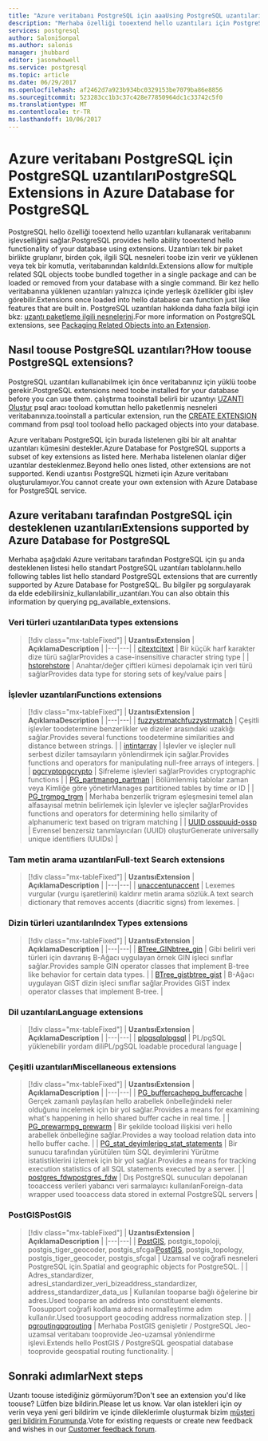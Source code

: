 ```yaml
---
title: "Azure veritabanı PostgreSQL için aaaUsing PostgreSQL uzantıları | Microsoft Docs"
description: "Merhaba özelliği tooextend hello uzantıları için PostgreSQL Azure veritabanı'nda kullanarak veritabanını işlevselliğini açıklar."
services: postgresql
author: SaloniSonpal
ms.author: salonis
manager: jhubbard
editor: jasonwhowell
ms.service: postgresql
ms.topic: article
ms.date: 06/29/2017
ms.openlocfilehash: af2462d7a923b934bc0329153be7079ba86e8856
ms.sourcegitcommit: 523283cc1b3c37c428e77850964dc1c33742c5f0
ms.translationtype: MT
ms.contentlocale: tr-TR
ms.lasthandoff: 10/06/2017
---
```

# <a name="postgresql-extensions-in-azure-database-for-postgresql"></a><span data-ttu-id="b549a-103">Azure veritabanı PostgreSQL için PostgreSQL uzantıları</span><span class="sxs-lookup"><span data-stu-id="b549a-103">PostgreSQL Extensions in Azure Database for PostgreSQL</span></span>
<span data-ttu-id="b549a-104">PostgreSQL hello özelliği tooextend hello uzantıları kullanarak veritabanını işlevselliğini sağlar.</span><span class="sxs-lookup"><span data-stu-id="b549a-104">PostgreSQL provides hello ability tooextend hello functionality of your database using extensions.</span></span> <span data-ttu-id="b549a-105">Uzantıları tek bir paket birlikte gruplanır, birden çok, ilgili SQL nesneleri toobe izin verir ve yüklenen veya tek bir komutla, veritabanından kaldırıldı.</span><span class="sxs-lookup"><span data-stu-id="b549a-105">Extensions allow for multiple related SQL objects toobe bundled together in a single package and can be loaded or removed from your database with a single command.</span></span> <span data-ttu-id="b549a-106">Bir kez hello veritabanına yüklenen uzantıları yalnızca içinde yerleşik özellikler gibi işlev görebilir.</span><span class="sxs-lookup"><span data-stu-id="b549a-106">Extensions once loaded into hello database can function just like features that are built in.</span></span> <span data-ttu-id="b549a-107">PostgreSQL uzantıları hakkında daha fazla bilgi için bkz: [uzantı paketleme ilgili nesnelerini](https://www.postgresql.org/docs/9.6/static/extend-extensions.html).</span><span class="sxs-lookup"><span data-stu-id="b549a-107">For more information on PostgreSQL extensions, see [Packaging Related Objects into an Extension](https://www.postgresql.org/docs/9.6/static/extend-extensions.html).</span></span>

## <a name="how-toouse-postgresql-extensions"></a><span data-ttu-id="b549a-108">Nasıl toouse PostgreSQL uzantıları?</span><span class="sxs-lookup"><span data-stu-id="b549a-108">How toouse PostgreSQL extensions?</span></span>
<span data-ttu-id="b549a-109">PostgreSQL uzantıları kullanabilmek için önce veritabanınız için yüklü toobe gerekir.</span><span class="sxs-lookup"><span data-stu-id="b549a-109">PostgreSQL extensions need toobe installed for your database before you can use them.</span></span> <span data-ttu-id="b549a-110">çalıştırma tooinstall belirli bir uzantıyı [UZANTI Oluştur](https://www.postgresql.org/docs/9.6/static/sql-createextension.html) psql aracı tooload komuttan hello paketlenmiş nesneleri veritabanınıza.</span><span class="sxs-lookup"><span data-stu-id="b549a-110">tooinstall a particular extension, run the [CREATE EXTENSION](https://www.postgresql.org/docs/9.6/static/sql-createextension.html) command from psql tool tooload hello packaged objects into your database.</span></span>

<span data-ttu-id="b549a-111">Azure veritabanı PostgreSQL için burada listelenen gibi bir alt anahtar uzantıları kümesini destekler.</span><span class="sxs-lookup"><span data-stu-id="b549a-111">Azure Database for PostgreSQL supports a subset of key extensions as listed here.</span></span> <span data-ttu-id="b549a-112">Merhaba listelenen olanlar diğer uzantılar desteklenmez.</span><span class="sxs-lookup"><span data-stu-id="b549a-112">Beyond hello ones listed, other extensions are not supported.</span></span> <span data-ttu-id="b549a-113">Kendi uzantısı PostgreSQL hizmeti için Azure veritabanı oluşturulamıyor.</span><span class="sxs-lookup"><span data-stu-id="b549a-113">You cannot create your own extension with Azure Database for PostgreSQL service.</span></span>

## <a name="extensions-supported-by-azure-database-for-postgresql"></a><span data-ttu-id="b549a-114">Azure veritabanı tarafından PostgreSQL için desteklenen uzantıları</span><span class="sxs-lookup"><span data-stu-id="b549a-114">Extensions supported by Azure Database for PostgreSQL</span></span>
<span data-ttu-id="b549a-115">Merhaba aşağıdaki Azure veritabanı tarafından PostgreSQL için şu anda desteklenen listesi hello standart PostgreSQL uzantıları tablolarını.</span><span class="sxs-lookup"><span data-stu-id="b549a-115">hello following tables list hello standard PostgreSQL extensions that are currently supported by Azure Database for PostgreSQL.</span></span> <span data-ttu-id="b549a-116">Bu bilgiler pg sorgulayarak da elde edebilirsiniz\_kullanılabilir\_uzantıları.</span><span class="sxs-lookup"><span data-stu-id="b549a-116">You can also obtain this information by querying pg\_available\_extensions.</span></span> 

### <a name="data-types-extensions"></a><span data-ttu-id="b549a-117">Veri türleri uzantıları</span><span class="sxs-lookup"><span data-stu-id="b549a-117">Data types extensions</span></span>

> [!div class="mx-tableFixed"]
| <span data-ttu-id="b549a-118">**Uzantısı**</span><span class="sxs-lookup"><span data-stu-id="b549a-118">**Extension**</span></span> | <span data-ttu-id="b549a-119">**Açıklama**</span><span class="sxs-lookup"><span data-stu-id="b549a-119">**Description**</span></span> |
|---|---|
| [<span data-ttu-id="b549a-120">citext</span><span class="sxs-lookup"><span data-stu-id="b549a-120">citext</span></span>](https://www.postgresql.org/docs/9.6/static/citext.html) | <span data-ttu-id="b549a-121">Bir küçük harf karakter dize türü sağlar</span><span class="sxs-lookup"><span data-stu-id="b549a-121">Provides a case-insensitive character string type</span></span> |
| [<span data-ttu-id="b549a-122">hstore</span><span class="sxs-lookup"><span data-stu-id="b549a-122">hstore</span></span>](https://www.postgresql.org/docs/9.6/static/hstore.html) | <span data-ttu-id="b549a-123">Anahtar/değer çiftleri kümesi depolamak için veri türü sağlar</span><span class="sxs-lookup"><span data-stu-id="b549a-123">Provides data type for storing sets of key/value pairs</span></span> |

### <a name="functions-extensions"></a><span data-ttu-id="b549a-124">İşlevler uzantıları</span><span class="sxs-lookup"><span data-stu-id="b549a-124">Functions extensions</span></span>

> [!div class="mx-tableFixed"]
| <span data-ttu-id="b549a-125">**Uzantısı**</span><span class="sxs-lookup"><span data-stu-id="b549a-125">**Extension**</span></span> | <span data-ttu-id="b549a-126">**Açıklama**</span><span class="sxs-lookup"><span data-stu-id="b549a-126">**Description**</span></span> |
|---|---|
| [<span data-ttu-id="b549a-127">fuzzystrmatch</span><span class="sxs-lookup"><span data-stu-id="b549a-127">fuzzystrmatch</span></span>](https://www.postgresql.org/docs/9.6/static/fuzzystrmatch.html) | <span data-ttu-id="b549a-128">Çeşitli işlevler toodetermine benzerlikler ve dizeler arasındaki uzaklığı sağlar.</span><span class="sxs-lookup"><span data-stu-id="b549a-128">Provides several functions toodetermine similarities and distance between strings.</span></span> |
| [<span data-ttu-id="b549a-129">int</span><span class="sxs-lookup"><span data-stu-id="b549a-129">intarray</span></span>](https://www.postgresql.org/docs/9.6/static/intarray.html) | <span data-ttu-id="b549a-130">İşlevler ve işleçler null serbest diziler tamsayıların yönlendirmek için sağlar.</span><span class="sxs-lookup"><span data-stu-id="b549a-130">Provides functions and operators for manipulating null-free arrays of integers.</span></span> |
| [<span data-ttu-id="b549a-131">pgcrypto</span><span class="sxs-lookup"><span data-stu-id="b549a-131">pgcrypto</span></span>](https://www.postgresql.org/docs/9.6/static/pgcrypto.html) | <span data-ttu-id="b549a-132">Şifreleme işlevleri sağlar</span><span class="sxs-lookup"><span data-stu-id="b549a-132">Provides cryptographic functions</span></span> |
| [<span data-ttu-id="b549a-133">PG\_partman</span><span class="sxs-lookup"><span data-stu-id="b549a-133">pg\_partman</span></span>](https://pgxn.org/dist/pg_partman/doc/pg_partman.html) | <span data-ttu-id="b549a-134">Bölümlenmiş tablolar zaman veya Kimliğe göre yönetir</span><span class="sxs-lookup"><span data-stu-id="b549a-134">Manages partitioned tables by time or ID</span></span> |
| [<span data-ttu-id="b549a-135">PG\_trgm</span><span class="sxs-lookup"><span data-stu-id="b549a-135">pg\_trgm</span></span>](https://www.postgresql.org/docs/9.6/static/pgtrgm.html) | <span data-ttu-id="b549a-136">Merhaba benzerlik trigram eşleşmesini temel alan alfasayısal metnin belirlemek için İşlevler ve işleçler sağlar</span><span class="sxs-lookup"><span data-stu-id="b549a-136">Provides functions and operators for determining hello similarity of alphanumeric text based on trigram matching</span></span> |
| [<span data-ttu-id="b549a-137">UUID ossp</span><span class="sxs-lookup"><span data-stu-id="b549a-137">uuid-ossp</span></span>](https://www.postgresql.org/docs/9.6/static/uuid-ossp.html) | <span data-ttu-id="b549a-138">Evrensel benzersiz tanımlayıcıları (UUID) oluştur</span><span class="sxs-lookup"><span data-stu-id="b549a-138">Generate universally unique identifiers (UUIDs)</span></span> |

### <a name="full-text-search-extensions"></a><span data-ttu-id="b549a-139">Tam metin arama uzantıları</span><span class="sxs-lookup"><span data-stu-id="b549a-139">Full-text Search extensions</span></span>

> [!div class="mx-tableFixed"]
| <span data-ttu-id="b549a-140">**Uzantısı**</span><span class="sxs-lookup"><span data-stu-id="b549a-140">**Extension**</span></span> | <span data-ttu-id="b549a-141">**Açıklama**</span><span class="sxs-lookup"><span data-stu-id="b549a-141">**Description**</span></span> |
|---|---|
| [<span data-ttu-id="b549a-142">unaccent</span><span class="sxs-lookup"><span data-stu-id="b549a-142">unaccent</span></span>](https://www.postgresql.org/docs/9.6/static/unaccent.html) | <span data-ttu-id="b549a-143">Lexemes vurgular (vurgu işaretlerini) kaldırır metin arama sözlük.</span><span class="sxs-lookup"><span data-stu-id="b549a-143">A text search dictionary that removes accents (diacritic signs) from lexemes.</span></span> |

### <a name="index-types-extensions"></a><span data-ttu-id="b549a-144">Dizin türleri uzantıları</span><span class="sxs-lookup"><span data-stu-id="b549a-144">Index Types extensions</span></span>

> [!div class="mx-tableFixed"]
| <span data-ttu-id="b549a-145">**Uzantısı**</span><span class="sxs-lookup"><span data-stu-id="b549a-145">**Extension**</span></span> | <span data-ttu-id="b549a-146">**Açıklama**</span><span class="sxs-lookup"><span data-stu-id="b549a-146">**Description**</span></span> |
|---|---|
| [<span data-ttu-id="b549a-147">BTree\_GIN</span><span class="sxs-lookup"><span data-stu-id="b549a-147">btree\_gin</span></span>](https://www.postgresql.org/docs/9.6/static/btree-gin.html) | <span data-ttu-id="b549a-148">Gibi belirli veri türleri için davranış B-Ağacı uygulayan örnek GIN işleci sınıflar sağlar.</span><span class="sxs-lookup"><span data-stu-id="b549a-148">Provides sample GIN operator classes that implement B-tree like behavior for certain data types.</span></span> |
| [<span data-ttu-id="b549a-149">BTree\_gist</span><span class="sxs-lookup"><span data-stu-id="b549a-149">btree\_gist</span></span>](https://www.postgresql.org/docs/9.6/static/btree-gist.html) | <span data-ttu-id="b549a-150">B-Ağacı uygulayan GiST dizin işleci sınıflar sağlar.</span><span class="sxs-lookup"><span data-stu-id="b549a-150">Provides GiST index operator classes that implement B-tree.</span></span> |

### <a name="language-extensions"></a><span data-ttu-id="b549a-151">Dil uzantıları</span><span class="sxs-lookup"><span data-stu-id="b549a-151">Language extensions</span></span>

> [!div class="mx-tableFixed"]
| <span data-ttu-id="b549a-152">**Uzantısı**</span><span class="sxs-lookup"><span data-stu-id="b549a-152">**Extension**</span></span> | <span data-ttu-id="b549a-153">**Açıklama**</span><span class="sxs-lookup"><span data-stu-id="b549a-153">**Description**</span></span> |
|---|---|
| [<span data-ttu-id="b549a-154">plpgsql</span><span class="sxs-lookup"><span data-stu-id="b549a-154">plpgsql</span></span>](https://www.postgresql.org/docs/9.6/static/plpgsql.html) | <span data-ttu-id="b549a-155">PL/pgSQL yüklenebilir yordam dili</span><span class="sxs-lookup"><span data-stu-id="b549a-155">PL/pgSQL loadable procedural language</span></span> |

### <a name="miscellaneous-extensions"></a><span data-ttu-id="b549a-156">Çeşitli uzantıları</span><span class="sxs-lookup"><span data-stu-id="b549a-156">Miscellaneous extensions</span></span>

> [!div class="mx-tableFixed"]
| <span data-ttu-id="b549a-157">**Uzantısı**</span><span class="sxs-lookup"><span data-stu-id="b549a-157">**Extension**</span></span> | <span data-ttu-id="b549a-158">**Açıklama**</span><span class="sxs-lookup"><span data-stu-id="b549a-158">**Description**</span></span> |
|---|---|
| [<span data-ttu-id="b549a-159">PG\_buffercache</span><span class="sxs-lookup"><span data-stu-id="b549a-159">pg\_buffercache</span></span>](https://www.postgresql.org/docs/9.6/static/pgbuffercache.html) | <span data-ttu-id="b549a-160">Gerçek zamanlı paylaşılan hello arabellek önbelleğindeki neler olduğunu incelemek için bir yol sağlar.</span><span class="sxs-lookup"><span data-stu-id="b549a-160">Provides a means for examining what's happening in hello shared buffer cache in real time.</span></span> |
| [<span data-ttu-id="b549a-161">PG\_prewarm</span><span class="sxs-lookup"><span data-stu-id="b549a-161">pg\_prewarm</span></span>](https://www.postgresql.org/docs/9.6/static/pgprewarm.html) | <span data-ttu-id="b549a-162">Bir şekilde tooload ilişkisi veri hello arabellek önbelleğine sağlar.</span><span class="sxs-lookup"><span data-stu-id="b549a-162">Provides a way tooload relation data into hello buffer cache.</span></span> |
| [<span data-ttu-id="b549a-163">PG\_stat\_deyimleri</span><span class="sxs-lookup"><span data-stu-id="b549a-163">pg\_stat\_statements</span></span>](https://www.postgresql.org/docs/9.6/static/pgstatstatements.html) | <span data-ttu-id="b549a-164">Bir sunucu tarafından yürütülen tüm SQL deyimlerini Yürütme istatistiklerini izlemek için bir yol sağlar.</span><span class="sxs-lookup"><span data-stu-id="b549a-164">Provides a means for tracking execution statistics of all SQL statements executed by a server.</span></span> |
| [<span data-ttu-id="b549a-165">postgres\_fdw</span><span class="sxs-lookup"><span data-stu-id="b549a-165">postgres\_fdw</span></span>](https://www.postgresql.org/docs/9.6/static/postgres-fdw.html) | <span data-ttu-id="b549a-166">Dış PostgreSQL sunucuları depolanan tooaccess verileri yabancı veri sarmalayıcı kullanılan</span><span class="sxs-lookup"><span data-stu-id="b549a-166">Foreign-data wrapper used tooaccess data stored in external PostgreSQL servers</span></span> |

### <a name="postgis"></a><span data-ttu-id="b549a-167">PostGIS</span><span class="sxs-lookup"><span data-stu-id="b549a-167">PostGIS</span></span>

> [!div class="mx-tableFixed"]
| <span data-ttu-id="b549a-168">**Uzantısı**</span><span class="sxs-lookup"><span data-stu-id="b549a-168">**Extension**</span></span> | <span data-ttu-id="b549a-169">**Açıklama**</span><span class="sxs-lookup"><span data-stu-id="b549a-169">**Description**</span></span> |
|---|---|
| <span data-ttu-id="b549a-170">[PostGIS](http://www.postgis.net/), postgis\_topoloji, postgis\_tiger\_geocoder, postgis\_sfcgal</span><span class="sxs-lookup"><span data-stu-id="b549a-170">[PostGIS](http://www.postgis.net/), postgis\_topology, postgis\_tiger\_geocoder, postgis\_sfcgal</span></span> | <span data-ttu-id="b549a-171">Uzamsal ve coğrafi nesneleri PostgreSQL için.</span><span class="sxs-lookup"><span data-stu-id="b549a-171">Spatial and geographic objects for PostgreSQL.</span></span> |
| <span data-ttu-id="b549a-172">Adres\_standardizer, adresi\_standardizer\_veri\_bize</span><span class="sxs-lookup"><span data-stu-id="b549a-172">address\_standardizer, address\_standardizer\_data\_us</span></span> | <span data-ttu-id="b549a-173">Kullanılan tooparse bağlı öğelerine bir adres.</span><span class="sxs-lookup"><span data-stu-id="b549a-173">Used tooparse an address into constituent elements.</span></span> <span data-ttu-id="b549a-174">Toosupport coğrafi kodlama adresi normalleştirme adım kullanılır.</span><span class="sxs-lookup"><span data-stu-id="b549a-174">Used toosupport geocoding address normalization step.</span></span> |
| [<span data-ttu-id="b549a-175">pgrouting</span><span class="sxs-lookup"><span data-stu-id="b549a-175">pgrouting</span></span>](http://pgrouting.org/) | <span data-ttu-id="b549a-176">Merhaba PostGIS genişletir / PostgreSQL Jeo-uzamsal veritabanı tooprovide Jeo-uzamsal yönlendirme işlevi.</span><span class="sxs-lookup"><span data-stu-id="b549a-176">Extends hello PostGIS / PostgreSQL geospatial database tooprovide geospatial routing functionality.</span></span> |

## <a name="next-steps"></a><span data-ttu-id="b549a-177">Sonraki adımlar</span><span class="sxs-lookup"><span data-stu-id="b549a-177">Next steps</span></span>
<span data-ttu-id="b549a-178">Uzantı toouse istediğiniz görmüyorum?</span><span class="sxs-lookup"><span data-stu-id="b549a-178">Don't see an extension you'd like toouse?</span></span> <span data-ttu-id="b549a-179">Lütfen bize bildirin.</span><span class="sxs-lookup"><span data-stu-id="b549a-179">Please let us know.</span></span> <span data-ttu-id="b549a-180">Var olan istekleri için oy verin veya yeni geri bildirim ve içinde dileklerimle oluşturmak bizim [müşteri geri bildirim Forumunda](https://feedback.azure.com/forums/597976-azure-database-for-postgresql).</span><span class="sxs-lookup"><span data-stu-id="b549a-180">Vote for existing requests or create new feedback and wishes in our [Customer feedback forum](https://feedback.azure.com/forums/597976-azure-database-for-postgresql).</span></span>
